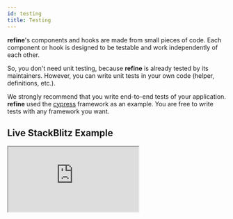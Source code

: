 ```yaml
---
id: testing
title: Testing
---
```


**refine**'s components and hooks are made from small pieces of code. Each component or hook is designed to be testable and work independently of each other.

So, you don't need unit testing, because **refine** is already tested by its maintainers. However, you can write unit tests in your own code (helper, definitions, etc.).

We strongly recommend that you write end-to-end tests of your application. **refine** used the [cypress](https://www.cypress.io/) framework as an example. You are free to write tests with any framework you want.

## Live StackBlitz Example

<iframe loading="lazy" src="https://stackblitz.com//github/pankod/refine/tree/master/examples/e2e?embed=1&view=preview&theme=dark&preset=node"
    style={{width: "100%", height:"80vh", border: "0px", borderRadius: "8px", overflow:"hidden"}}
    title="refine-e2e-testing"
></iframe>
